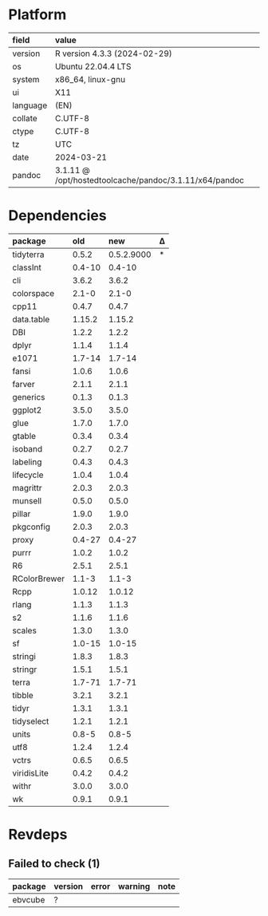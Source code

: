 # Platform

|field    |value                                                  |
|:--------|:------------------------------------------------------|
|version  |R version 4.3.3 (2024-02-29)                           |
|os       |Ubuntu 22.04.4 LTS                                     |
|system   |x86_64, linux-gnu                                      |
|ui       |X11                                                    |
|language |(EN)                                                   |
|collate  |C.UTF-8                                                |
|ctype    |C.UTF-8                                                |
|tz       |UTC                                                    |
|date     |2024-03-21                                             |
|pandoc   |3.1.11 @ /opt/hostedtoolcache/pandoc/3.1.11/x64/pandoc |

# Dependencies

|package      |old    |new        |Δ  |
|:------------|:------|:----------|:--|
|tidyterra    |0.5.2  |0.5.2.9000 |*  |
|classInt     |0.4-10 |0.4-10     |   |
|cli          |3.6.2  |3.6.2      |   |
|colorspace   |2.1-0  |2.1-0      |   |
|cpp11        |0.4.7  |0.4.7      |   |
|data.table   |1.15.2 |1.15.2     |   |
|DBI          |1.2.2  |1.2.2      |   |
|dplyr        |1.1.4  |1.1.4      |   |
|e1071        |1.7-14 |1.7-14     |   |
|fansi        |1.0.6  |1.0.6      |   |
|farver       |2.1.1  |2.1.1      |   |
|generics     |0.1.3  |0.1.3      |   |
|ggplot2      |3.5.0  |3.5.0      |   |
|glue         |1.7.0  |1.7.0      |   |
|gtable       |0.3.4  |0.3.4      |   |
|isoband      |0.2.7  |0.2.7      |   |
|labeling     |0.4.3  |0.4.3      |   |
|lifecycle    |1.0.4  |1.0.4      |   |
|magrittr     |2.0.3  |2.0.3      |   |
|munsell      |0.5.0  |0.5.0      |   |
|pillar       |1.9.0  |1.9.0      |   |
|pkgconfig    |2.0.3  |2.0.3      |   |
|proxy        |0.4-27 |0.4-27     |   |
|purrr        |1.0.2  |1.0.2      |   |
|R6           |2.5.1  |2.5.1      |   |
|RColorBrewer |1.1-3  |1.1-3      |   |
|Rcpp         |1.0.12 |1.0.12     |   |
|rlang        |1.1.3  |1.1.3      |   |
|s2           |1.1.6  |1.1.6      |   |
|scales       |1.3.0  |1.3.0      |   |
|sf           |1.0-15 |1.0-15     |   |
|stringi      |1.8.3  |1.8.3      |   |
|stringr      |1.5.1  |1.5.1      |   |
|terra        |1.7-71 |1.7-71     |   |
|tibble       |3.2.1  |3.2.1      |   |
|tidyr        |1.3.1  |1.3.1      |   |
|tidyselect   |1.2.1  |1.2.1      |   |
|units        |0.8-5  |0.8-5      |   |
|utf8         |1.2.4  |1.2.4      |   |
|vctrs        |0.6.5  |0.6.5      |   |
|viridisLite  |0.4.2  |0.4.2      |   |
|withr        |3.0.0  |3.0.0      |   |
|wk           |0.9.1  |0.9.1      |   |

# Revdeps

## Failed to check (1)

|package |version |error |warning |note |
|:-------|:-------|:-----|:-------|:----|
|ebvcube |?       |      |        |     |

